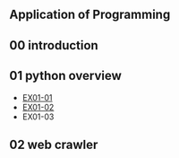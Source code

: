 ## Application of Programming

## 00 introduction

## 01 python overview

- [EX01-01](EX01_01_加法器.ipynb)
- [EX01-02](EX01_02_BMI_計算.ipynb)
- EX01-03

## 02 web crawler
